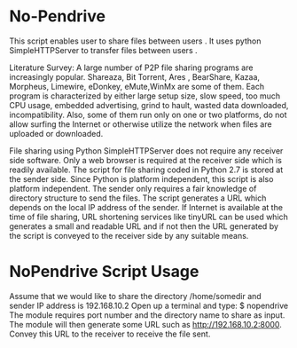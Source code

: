 No-Pendrive
===========
This script enables user to share files between users . It uses python SimpleHTTPServer to transfer files between users . 

Literature Survey: A large number of P2P file sharing programs  are increasingly popular. Shareaza, Bit Torrent, Ares
, BearShare, Kazaa, Morpheus, Limewire, eDonkey, eMute,WinMx  are  some of them. Each program is characterized by either
large setup size, slow speed, too much CPU usage, embedded advertising, grind to hault, wasted data downloaded, 
incompatibility.  Also, some of them run only on one or two platforms, do not allow surfing the Internet
or otherwise utilize the network  when files are uploaded or downloaded. 


File sharing using Python SimpleHTTPServer does not require any receiver side software.
Only a web browser is required at the receiver side which is readily available. The script for file sharing coded 
in Python 2.7 is stored at the sender side. Since Python is platform independent, this script is also platform 
independent. The sender only requires a fair knowledge of directory structure to send the files. The script generates
a URL which depends on the local IP address of the sender. If Internet is available at the time of file sharing,
URL shortening services like tinyURL can be used which generates a small and readable URL and if not then the 
URL generated by the script is conveyed  to the receiver side by any suitable means.

NoPendrive Script Usage 
=======================
Assume that we would like to share the directory /home/somedir and sender IP address is 192.168.10.2
Open up a terminal and type: $ nopendrive
The module requires port number and the directory name to share  as input.
The module will then  generate some URL such as  http://192.168.10.2:8000.  Convey this URL to the receiver
to receive the file sent. 
